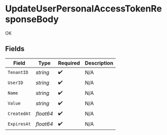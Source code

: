 # UpdateUserPersonalAccessTokenResponseBody

OK


## Fields

| Field              | Type               | Required           | Description        |
| ------------------ | ------------------ | ------------------ | ------------------ |
| `TenantID`         | *string*           | :heavy_check_mark: | N/A                |
| `UserID`           | *string*           | :heavy_check_mark: | N/A                |
| `Name`             | *string*           | :heavy_check_mark: | N/A                |
| `Value`            | *string*           | :heavy_check_mark: | N/A                |
| `CreatedAt`        | *float64*          | :heavy_check_mark: | N/A                |
| `ExpiresAt`        | *float64*          | :heavy_check_mark: | N/A                |